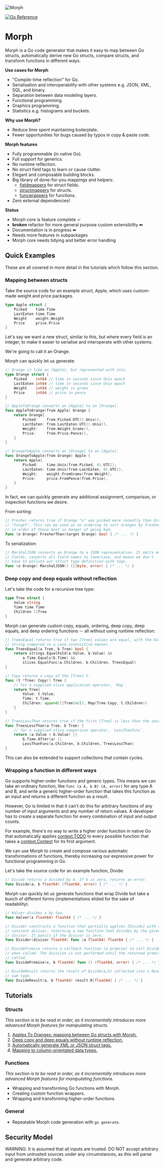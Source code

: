 ![Morph](morph.png)

[![Go Reference](https://pkg.go.dev/badge/github.com/tawesoft/morph#section-documentation.svg)](https://pkg.go.dev/github.com/tawesoft/morph#section-documentation)

Morph
=====

Morph is a Go code generator that makes it easy to map between
Go structs, automatically derive new Go structs, compare structs, and transform 
functions in different ways.

**Use cases for Morph**

* "Compile-time reflection" for Go.
* Serialisation and interoperability with other systems e.g. JSON, XML, SQL, 
  and binary.
* Separation between data modeling layers.
* Functional programming.
* Graphics programming.
* Statistics e.g. histograms and buckets.

**Why use Morph?**

* Reduce time spent maintaining boilerplate.
* Fewer opportunities for bugs caused by typos in copy & paste code.

**Morph features**

 - Fully programmable (in native Go).
 - Full support for generics.
 - No runtime reflection.
 - No struct field tags to learn or cause clutter.
 - Elegant and composable building blocks.
 - Big library of done-for-you mappings and helpers:
   * [fieldmappers] for struct fields.
   * [structmappers] for structs.
   * [funcwrappers] for functions.
- Zero external dependencies!

[fieldmappers]: https://pkg.go.dev/github.com/tawesoft/morph/fieldmappers
[structmappers]: https://pkg.go.dev/github.com/tawesoft/morph/structmappers
[funcwrappers]: https://pkg.go.dev/github.com/tawesoft/morph/funcwrappers

**Status**

* Morph core is feature complete ✓
* **broken** refactor for more general purpose custom extensibility ⬅
* Documentation is in progress ⬅
* Needs more features in subpackages
* Morph core needs tidying and better error handling


Quick Examples
--------------

These are all covered in more detail in the tutorials which follow this
section.

### Mapping between structs

Take the source code for an example struct, Apple, which uses custom-made
weight and price packages.

```go
type Apple struct {
    Picked    time.Time
    LastEaten time.Time
    Weight    weight.Weight
    Price     price.Price
}
```

Let's say we want a new struct, similar to this, but where every field is an
integer, to make it easier to serialise and interoperate with other systems.

We're going to call it an Orange.

Morph can quickly let us generate:

```go
// Orange is like an [Apple], but represented with ints.
type Orange struct {
    Picked    int64 // time in seconds since Unix epoch
    LastEaten int64 // time in seconds since Unix epoch
    Weight    int64 // weight in grams
    Price     int64 // price in pence
}

// AppleToOrange converts an [Apple] to an [Orange].
func AppleToOrange(from Apple) Orange {
    return Orange{
        Picked:    from.Picked.UTC().Unix(),
        LastEaten: from.LastEaten.UTC().Unix(),
        Weight:    from.Weight.Grams(),
        Price:     from.Price.Pence(),
    }
}

// OrangeToApple converts an [Orange] to an [Apple].
func OrangeToApple(from Orange) Apple {
    return Apple{
        Picked:    time.Unix(from.Picked, 0).UTC(),
        LastEaten: time.Unix(from.LastEaten, 0).UTC(),
        Weight:    weight.FromGrams(from.Weight),
        Price:     price.FromPence(from.Price),
    }
}
```

In fact, we can quickly generate any additional assignment, comparison, or 
inspection functions we desire.

From sorting:

```go
// Fresher returns true if Orange "o" was picked more recently than Orange
// "target". This can be used as an ordering to sort oranges by freshness or 
// in order of those most in danger of going bad.
func (o Orange) FresherThan(target Orange) bool { /* ... */ }
```

To serialization:

```go
// MarshalJSON converts an Orange to a JSON representation. It omits empty 
// fields, converts all field names to lowercase, and means we don't 
// have to pollute our struct type definition with tags.
func (o Orange) MarshalJSON() ([]byte, error) { /* ... */ }
```

### Deep copy and deep equals without reflection

Let's take the code for a recursive tree type:

```go
type Tree struct {
    Value string
    Time time.Time
    Children []Tree
}
```

Morph can generate custom copy, equals, ordering, deep copy, deep equals, 
and deep ordering functions -- all without using runtime reflection:

```go
// TreesEqual returns true if two [Tree] values are equal, with the Value
// string compared in a case-insensitive manner.
func TreesEqual(a Tree, b Tree) bool {
    return strings.EqualFold(a.Value, b.Value) &&
        a.Time.Equals(b.Time) &&
        slices.EqualFunc(a.Children, b.Children, TreesEqual)
}

// Copy returns a copy of the [Tree] t.
func (t *Tree) Copy() Tree {
    // for a supplied slice application operator, `Map`.
    return Tree{
        Value: t.Value,
        Time: t.Time,
        Children: append([]Tree(nil), Map(Tree.Copy, t.Children))
    }
}

// TreesLessThan returns true if the first [Tree] is less than the second.
func TreesLessThan(a Tree, b Tree) {
    // for a supplied slice comparison operator, `LessThanFunc`.
    return (a.Value < b.Value) ||
        b.Time.After(a) ||
        LessThanFunc(a.Children, b.Children, TreesLessThan)
}
```

This can also be extended to support collections that contain cycles.


### Wrapping a function in different ways

Go supports higher-order functions and generic types. This means we can
take an ordinary function, like `func (a A, b B) (A, error)` for any type A 
and B, and write a generic higher-order function that takes this function as 
an input and returns a different function as a result.

However, Go is limited in that it can't do this for arbitrary functions of
any number of input arguments and any number of return values. A developer
has to create a separate function for every combination of input and output 
counts.

For example, there's no way to write a higher order function in native Go that
automatically applies [context.TODO] to every possible function that takes a
[context.Context] for its first argument.

We can use Morph to create and compose various automatic transformations of
functions, thereby increasing our expressive power for functional programming
in Go.

[context.Context]: https://pkg.go.dev/context#Context
[context.TODO]: https://pkg.go.dev/context#TODO

Let's take the source code for an example function, Divide:

```go
// Divide returns a divided by b. If b is zero, returns an error.
func Divide(a, b float64) (float64, error) { /* ... */ }
```

Morph can quickly let us generate functions that wrap Divide but take a 
bunch of different forms (implementations elided for the sake of readability).

```go
// Halver divides x by two.
func Halver(x float64) float64 { /* ... */ }

// Divider constructs a function that partially applies [Divide] with a
// constant divisor, returning a new function that divides by the given
// divisor. It panics if the divisor is zero.
func Divider(divisor float64) func (a float64) float64 { /* ... */ }

// DividePromise returns a callback function (a promise) to call Divide(a, b) 
// when called. The division is not performed until the returned promise is
// called.
func DividePromise(x, b float64) func () (float64, error) { /* ... */ }

// DivideResult returns the result of Divide(a,b) collected into a Result 
// sum type.
func DivideResult(a, b float64) result.R[float64] { /* ... */ }
```

Tutorials
---------

### Structs

*This section is to be read in order, as it incrementally introduces more
advanced Morph features for manipulating structs.*

1. [Apples To Oranges: mapping between Go structs with Morph.]
2. [Deep copy and deep equals without runtime reflection.]
3. [Automatically generate XML or JSON struct tags.]
4. [Mapping to column-orientated data types.]

### Functions

*This section is to be read in order, as it incrementally introduces more
advanced Morph features for manipulating functions.*

* Wrapping and transforming Go functions with Morph.
* Creating custom function wrappers.
* Wrapping and transforming higher-order functions.

### General

* Repeatable Morph code generation with `go generate`.

[Apples To Oranges: mapping between Go structs with Morph.]: doc/mapping-go-structs-with-morph.md
[Deep copy and deep equals without runtime reflection.]: doc/deep-copy-equals-without-reflection.md
[Automatically generate XML or JSON struct tags.]: doc/auto-xml-json-struct-tags.md
[Mapping to column-orientated data types.]: ./doc/column-orientated-structs.md

Security Model
--------------

WARNING: It is assumed that all inputs are trusted. DO NOT accept arbitrary
input from untrusted sources under any circumstances, as this will parse
and generate arbitrary code.
